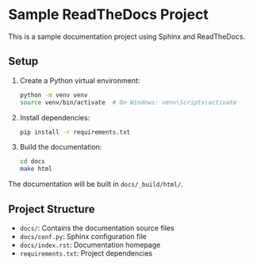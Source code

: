 # Sample ReadTheDocs Project

This is a sample documentation project using Sphinx and ReadTheDocs.

## Setup

1. Create a Python virtual environment:
   ```bash
   python -m venv venv
   source venv/bin/activate  # On Windows: venv\Scripts\activate
   ```

2. Install dependencies:
   ```bash
   pip install -r requirements.txt
   ```

3. Build the documentation:
   ```bash
   cd docs
   make html
   ```

The documentation will be built in `docs/_build/html/`.

## Project Structure

- `docs/`: Contains the documentation source files
- `docs/conf.py`: Sphinx configuration file
- `docs/index.rst`: Documentation homepage
- `requirements.txt`: Project dependencies 